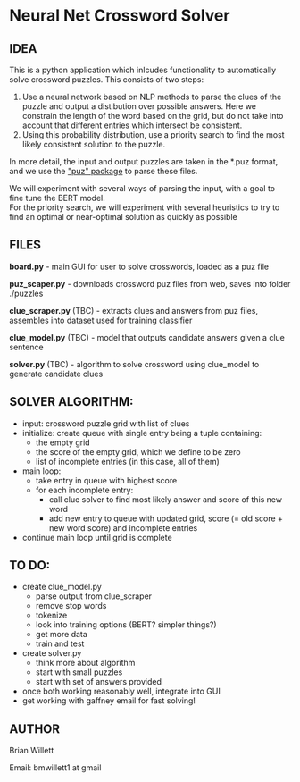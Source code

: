 # Neural Net Crossword Solver

## IDEA

This is a python application which inlcudes functionality to automatically solve crossword puzzles.
This consists of two steps:

1. Use a neural network based on NLP methods to parse the clues of the puzzle and output a distibution over possible answers.
Here we constrain the length of the word based on the grid, but do not take into account that different entries which intersect be consistent.
2. Using this probability distribution, use a priority search to find the most likely consistent solution to the puzzle.

In more detail, the input and output puzzles are taken in the *.puz format, and we use the ["puz" package](https://github.com/alexdej/puzpy) to parse these files.

We will experiment with several ways of parsing the input, with a goal to fine tune the BERT model.  
For the priority search, we will experiment with several heuristics to try to find an optimal or near-optimal solution as quickly as possible 

## FILES

**board.py** - main GUI for user to solve crosswords, loaded as a puz file

**puz_scaper.py** - downloads crossword puz files from web, saves into folder ./puzzles

**clue_scraper.py** (TBC) - extracts clues and answers from puz files, assembles into dataset used for training classifier

**clue_model.py** (TBC) - model that outputs candidate answers given a clue sentence

**solver.py** (TBC) - algorithm to solve crossword using clue_model to generate candidate clues

## SOLVER ALGORITHM:

- input: crossword puzzle grid with list of clues
- initialize: create queue with single entry being a tuple containing:
    - the empty grid
    - the score of the empty grid, which we define to be zero
    - list of incomplete entries (in this case, all of them)
- main loop:
    - take entry in queue with highest score
    - for each incomplete entry:
        - call clue solver to find most likely answer and score of this new word
        - add new entry to queue with updated grid, score (= old score + new word score) and incomplete entries
- continue main loop until grid is complete



## TO DO:

 - create clue_model.py
    - parse output from clue_scraper
    - remove stop words
    - tokenize
    - look into training options (BERT? simpler things?)
    - get more data
    - train and test
 - create solver.py
    - think more about algorithm
    - start with small puzzles
    - start with set of answers provided
 - once both working reasonably well, integrate into GUI
 - get working with gaffney email for fast solving!
    
## AUTHOR

Brian Willett

Email: bmwillett1 at gmail